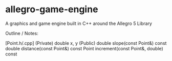 # allegro-game-engine
A graphics and game engine built in C++ around the Allegro 5 Library

Outline / Notes:

[Point.h/.cpp]
  (Private)
  double x, y
  (Public)
  double slope(const Point&) const
  double distance(const Point&) const
  Point increment(const Point&, double) const

